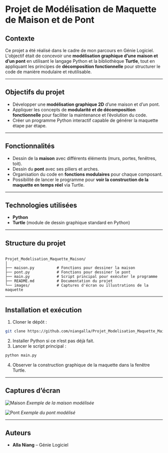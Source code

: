 # Projet de Modélisation de Maquette de Maison et de Pont

## Contexte
Ce projet a été réalisé dans le cadre de mon parcours en Génie Logiciel.  
L'objectif était de concevoir une **modélisation graphique d’une maison et d’un pont** en utilisant le langage Python et la bibliothèque **Turtle**, tout en appliquant les principes de **décomposition fonctionnelle** pour structurer le code de manière modulaire et réutilisable.

---

## Objectifs du projet
- Développer une **modélisation graphique 2D** d’une maison et d’un pont.  
- Appliquer les concepts de **modularité et de décomposition fonctionnelle** pour faciliter la maintenance et l’évolution du code.  
- Créer un programme Python interactif capable de générer la maquette étape par étape.

---

## Fonctionnalités
- Dessin de la **maison** avec différents éléments (murs, portes, fenêtres, toit).  
- Dessin du **pont** avec ses piliers et arches.  
- Organisation du code en **fonctions modulaires** pour chaque composant.  
- Possibilité de lancer le programme pour **voir la construction de la maquette en temps réel** via Turtle.

---

## Technologies utilisées
- **Python**  
- **Turtle** (module de dessin graphique standard en Python)

---

## Structure du projet
```

Projet_Modelisation_Maquette_Maison/
│
├── maison.py          # Fonctions pour dessiner la maison
├── pont.py            # Fonctions pour dessiner le pont
├── main.py            # Script principal pour exécuter le programme
├── README.md          # Documentation du projet
└── images/            # Captures d'écran ou illustrations de la maquette

````

---

## Installation et exécution
1. Cloner le dépôt :
```bash
git clone https://github.com/niangalla/Projet_Modelisation_Maquette_Maison.git
````

2. Installer Python si ce n’est pas déjà fait.
3. Lancer le script principal :

```bash
python main.py
```

4. Observer la construction graphique de la maquette dans la fenêtre Turtle.

---

## Captures d’écran

![Maison](images/maison.png)
*Exemple de la maison modélisée*

![Pont](images/pont.png)
*Exemple du pont modélisé*

---

## Auteurs

* **Alla Niang** – Génie Logiciel
